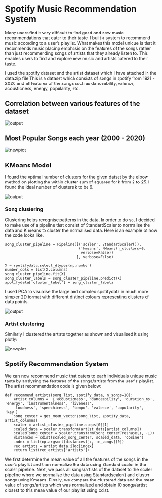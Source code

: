 # Spotify Music Recommendation System
Many users find it very difficult to find good and new music recommendations that cater to their taste. I built a system to recommend music according to a user’s playlist. What makes this model unique is that it recommends music placing emphasis on the features of the songs rather than just recommending songs of artists that they already listen to. This enables users to find and explore new music and artists catered to their taste.

I used the spotify dataset and the artist dataset which I have attached in the data.zip file
This is a dataset which consists of songs in spotify from 1921 - 2020 and all features of the songs such as danceability, valence, acousticness, energy, popularity, etc.

## Correlation between various features of the dataset 

![output](https://user-images.githubusercontent.com/114499776/209531042-9f5a1c17-12ea-4417-8594-ed2f7c5557d2.png)

## Most Popular Songs each year (2000 - 2020)

![newplot](https://user-images.githubusercontent.com/114499776/209531558-4172c28b-e7a9-480d-a260-081907f9548f.png)

## KMeans Model

I found the optimal number of clusters for the given datset by the elbow method on plotting the within cluster sum of squares for k from 2 to 25. I found the ideal number of clusters k to be 6.

![output](https://user-images.githubusercontent.com/114499776/209531988-84ee8946-985c-4668-a02c-805c81d7d054.png)

### Song clustering

Clustering helps recognise patterns in the data. In order to do so, I decided to make use of a pipeline that consist of StandardScaler to normalise the data and K means to cluster the normalised data. Here is an example of how the code looks like.

```
song_cluster_pipeline = Pipeline([('scaler', StandardScaler()), 
                                  ('kmeans', KMeans(n_clusters=6, 
                                   verbose=False))
                                 ], verbose=False)
          
X = spotifydata.select_dtypes(np.number)
number_cols = list(X.columns)
song_cluster_pipeline.fit(X)
song_cluster_labels = song_cluster_pipeline.predict(X)
spotifydata['cluster_label'] = song_cluster_labels
```
I used PCA to visualise the large and complex spotifydata in much more simpler 2D format with different distinct colours representing clusters of data points.

![output](https://user-images.githubusercontent.com/114499776/209534567-a8c73725-27e2-46d7-b3fe-c1bb404c9284.png)

### Artist clustering

Similarly I clustered the artists together as shown and visualised it using plotly: 

![newplot](https://user-images.githubusercontent.com/114499776/209534814-a237e1de-5be4-46c9-b6a8-70482c646ebe.png)

## Spotify Recommendation System

We can now recommend music that caters to each individuals unique music taste by analysing the features of the songs/artists from the user's playlist.
The artist recommendation code is given below:

```
def recommend_artists(song_list, spotify_data, n_songs=10):
    artist_columns =  ['acousticness', 'danceability', 'duration_ms', 'energy', 'instrumentalness', 'liveness',
    'loudness', 'speechiness', 'tempo', 'valence', 'popularity', 'key']
    song_center = get_mean_vector(song_list, spotify_data, artist_columns)
    scaler = artist_cluster_pipeline.steps[0][1]
    scaled_data = scaler.transform(artist_data[artist_columns])
    scaled_song_center = scaler.transform(song_center.reshape(1, -1))
    distances = cdist(scaled_song_center, scaled_data, 'cosine')
    index = list(np.argsort(distances)[:, :n_songs][0])
    rec_artists = artist_data.iloc[index]
    return list(rec_artists['artists'])
```

We first determine the mean value of all the features of the songs in the user’s playlist and then normalize the data using Standard scaler in the scaler pipeline. Next, we pass all songs/artists of the dataset to the scaler pipeline where we normalize the data using Standardscaler() and cluster songs using Kmeans. Finally, we compare the clustered data and the mean value of songs/artists which was normalized and obtain 10 songs/artist closest to this mean value of our playlist using cdist.






